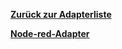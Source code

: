 [**Zurück zur Adapterliste**](/adapterref/adapterliste.md)

[**Node-red-Adapter**](/adapterref/docs/iobroker.node-red/de/README.md)